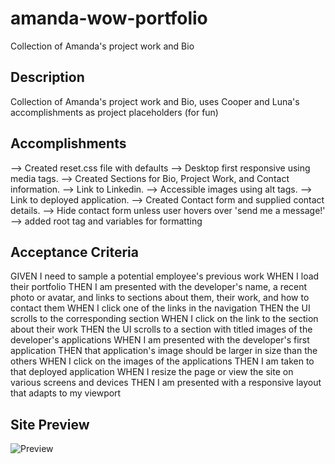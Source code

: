 # amanda-wow-portfolio
Collection of Amanda's project work and Bio

## Description
Collection of Amanda's project work and Bio, uses Cooper and Luna's accomplishments as project placeholders (for fun)

## Accomplishments
--> Created reset.css file with defaults
--> Desktop first responsive using media tags.
--> Created Sections for Bio, Project Work, and Contact information.
--> Link to Linkedin.
--> Accessible images using alt tags.
--> Link to deployed application.
--> Created Contact form and supplied contact details.
--> Hide contact form unless user hovers over 'send me a message!'
--> added root tag and variables for formatting 

## Acceptance Criteria
GIVEN I need to sample a potential employee's previous work
WHEN I load their portfolio
THEN I am presented with the developer's name, a recent photo or avatar, and links to sections about them, their work, and how to contact them
WHEN I click one of the links in the navigation
THEN the UI scrolls to the corresponding section
WHEN I click on the link to the section about their work
THEN the UI scrolls to a section with titled images of the developer's applications
WHEN I am presented with the developer's first application
THEN that application's image should be larger in size than the others
WHEN I click on the images of the applications
THEN I am taken to that deployed application
WHEN I resize the page or view the site on various screens and devices
THEN I am presented with a responsive layout that adapts to my viewport

## Site Preview

![Preview](./assets/images/finalportfolio.gif)
